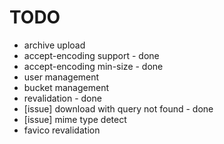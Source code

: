  # TODO

 - archive upload
 - accept-encoding support - done
 - accept-encoding min-size - done
 - user management
 - bucket management
 - revalidation - done
 - [issue] download with query not found - done
 - [issue] mime type detect
 - favico revalidation